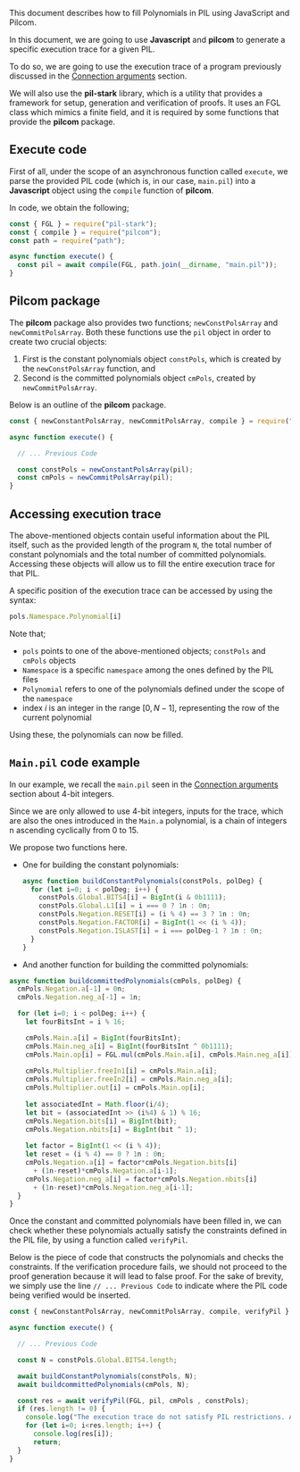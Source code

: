 This document describes how to fill Polynomials in PIL using JavaScript and Pilcom.

In this document, we are going to use **Javascript** and **pilcom** to generate a specific execution trace for a given PIL. 

To do so, we are going to use the execution trace of a program previously discussed in the [Connection arguments](connection-arguments.md) section.

We will also use the **pil-stark** library, which is a utility that provides a framework for setup, generation and verification of proofs. It uses an FGL class which mimics a finite field, and it is required by some functions that provide the **pilcom** package.

## Execute code

First of all, under the scope of an asynchronous function called `execute`, we parse the provided PIL code (which is, in our case, `main.pil`) into a **Javascript** object using the `compile` function of **pilcom**.

In code, we obtain the following;

```js
const { FGL } = require("pil-stark"); 
const { compile } = require("pilcom"); 
const path = require("path");

async function execute() { 
  const pil = await compile(FGL, path.join(__dirname, "main.pil"));
}
```

## Pilcom package

The **pilcom** package also provides two functions; `newConstPolsArray` and `newCommitPolsArray`. Both these functions use the `pil` object in order to create two crucial objects:

1. First is the constant polynomials object `constPols`, which is created by the `newConstPolsArray` function, and 
2. Second is the committed polynomials object `cmPols`, created by `newCommitPolsArray`.

Below is an outline of the **pilcom** package.

```js
const { newConstantPolsArray, newCommitPolsArray, compile } = require("pilcom");

async function execute() {

  // ... Previous Code

  const constPols = newConstantPolsArray(pil); 
  const cmPols = newCommitPolsArray(pil); 
}
```

## Accessing execution trace

The above-mentioned objects contain useful information about the PIL itself, such as the provided length of the program `N`, the total number of constant polynomials and the total number of committed polynomials. Accessing these objects will allow us to fill the entire execution trace for that PIL.

A specific position of the execution trace can be accessed by using the syntax:

```js
pols.Namespace.Polynomial[i]
```

Note that;

- `pols` points to one of the above-mentioned objects; `constPols` and `cmPols` objects
- `Namespace` is a specific `namespace` among the ones defined by the PIL files
- `Polynomial` refers to one of the polynomials defined under the scope of the `namespace`
- index $i$ is an integer in the range $[0, N − 1]$, representing the row of the current polynomial

Using these, the polynomials can now be filled.

## `Main.pil` code example

In our example, we recall the `main.pil` seen in the [Connection arguments](connection-arguments.md) section about $4$-bit integers.

Since we are only allowed to use $4$-bit integers, inputs for the trace, which are also the ones introduced in the $\mathtt{Main.a}$ polynomial, is a chain of integers n ascending cyclically from $0$ to $15$.

We propose two functions here.

- One for building the constant polynomials:

    ```js
    async function buildConstantPolynomials(constPols, polDeg) {
      for (let i=0; i < polDeg; i++) { 
        constPols.Global.BITS4[i] = BigInt(i & 0b1111); 
        constPols.Global.L1[i] = i === 0 ? 1n : 0n; 
        constPols.Negation.RESET[i] = (i % 4) == 3 ? 1n : 0n; 
        constPols.Negation.FACTOR[i] = BigInt(1 << (i % 4));
        constPols.Negation.ISLAST[i] = i === polDeg-1 ? 1n : 0n;
      } 
    }
    ```

- And another function for building the committed polynomials:

```js
async function buildcommittedPolynomials(cmPols, polDeg) { 
  cmPols.Negation.a[-1] = 0n;
  cmPols.Negation.neg_a[-1] = 1n; 

  for (let i=0; i < polDeg; i++) {
    let fourBitsInt = i % 16;

    cmPols.Main.a[i] = BigInt(fourBitsInt); 
    cmPols.Main.neg_a[i] = BigInt(fourBitsInt ^ 0b1111); 
    cmPols.Main.op[i] = FGL.mul(cmPols.Main.a[i], cmPols.Main.neg_a[i]);
    
    cmPols.Multiplier.freeIn1[i] = cmPols.Main.a[i]; 
    cmPols.Multiplier.freeIn2[i] = cmPols.Main.neg_a[i]; 
    cmPols.Multiplier.out[i] = cmPols.Main.op[i];
    
    let associatedInt = Math.floor(i/4); 
    let bit = (associatedInt >> (i%4) & 1) % 16; 
    cmPols.Negation.bits[i] = BigInt(bit); 
    cmPols.Negation.nbits[i] = BigInt(bit ^ 1);
    
    let factor = BigInt(1 << (i % 4)); 
    let reset = (i % 4) == 0 ? 1n : 0n; 
    cmPols.Negation.a[i] = factor*cmPols.Negation.bits[i] 
      + (1n-reset)*cmPols.Negation.a[i-1]; 
    cmPols.Negation.neg_a[i] = factor*cmPols.Negation.nbits[i] 
      + (1n-reset)*cmPols.Negation.neg_a[i-1];
  }
}
```

Once the constant and committed polynomials have been filled in, we can check whether these polynomials actually satisfy the constraints defined in the PIL file, by using a function called `verifyPil`.

Below is the piece of code that constructs the polynomials and checks the constraints. If the verification procedure fails, we should not proceed to the proof generation because it will lead to false proof. For the sake of brevity, we simply use the line ```// ... Previous Code``` to indicate where the PIL code being verified would be inserted.

```js
const { newConstantPolsArray, newCommitPolsArray, compile, verifyPil } = require("pilcom"); 

async function execute() {

  // ... Previous Code

  const N = constPols.Global.BITS4.length; 

  await buildConstantPolynomials(constPols, N); 
  await buildcommittedPolynomials(cmPols, N);

  const res = await verifyPil(FGL, pil, cmPols , constPols); 
  if (res.length != 0) {
    console.log("The execution trace do not satisfy PIL restrictions. Aborting...");
    for (let i=0; i<res.length; i++) {
      console.log(res[i]);
      return;
  }
}
```
